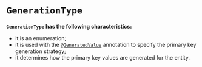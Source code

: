 # `GenerationType`
**`GenerationType` has the following characteristics:**
- it is an enumeration;
- it is used with the [`@GeneratedValue`](../../definition/definition.md) annotation
to specify the primary key generation strategy;
- it determines how the primary key values are
generated for the entity.
